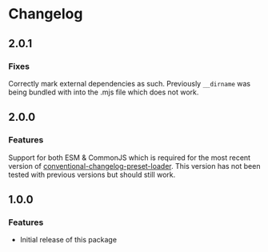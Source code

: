 # Changelog

## 2.0.1

### Fixes

Correctly mark external dependencies as such. Previously `__dirname` was being bundled with into the .mjs file which does not work.

## 2.0.0

### Features

Support for both ESM & CommonJS which is required for the most recent version of [conventional-changelog-preset-loader](https://github.com/conventional-changelog/conventional-changelog/tree/master/packages/conventional-changelog-preset-loader).
This version has not been tested with previous versions but should still work.

## 1.0.0

### Features

-   Initial release of this package
